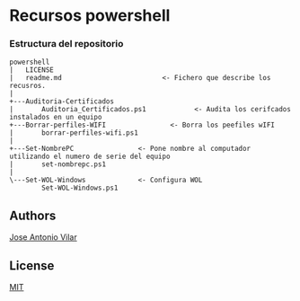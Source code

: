 # Recursos powershell

### Estructura del repositorio

```
powershell
|   LICENSE
|   readme.md			              <- Fichero que describe los recusros.  
|   
+---Auditoria-Certificados
|       Auditoria_Certificados.ps1            <- Audita los cerifcados instalados en un equipo
+---Borrar-perfiles-WIFI                <- Borra los peefiles wIFI
|       borrar-perfiles-wifi.ps1
|       
+---Set-NombrePC                <- Pone nombre al computador utilizando el numero de serie del equipo
|       set-nombrepc.ps1
|       
\---Set-WOL-Windows             <- Configura WOL
        Set-WOL-Windows.ps1
```

## Authors

[Jose Antonio Vilar](joseantonio.vilar@upm.es)

## License

[MIT](https://choosealicense.com/licenses/mit/)
